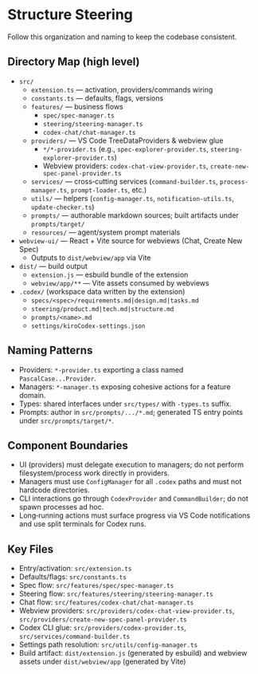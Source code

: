 # Structure Steering

Follow this organization and naming to keep the codebase consistent.

## Directory Map (high level)
- `src/`
  - `extension.ts` — activation, providers/commands wiring
  - `constants.ts` — defaults, flags, versions
  - `features/` — business flows
    - `spec/spec-manager.ts`
    - `steering/steering-manager.ts`
    - `codex-chat/chat-manager.ts`
  - `providers/` — VS Code TreeDataProviders & webview glue
    - `*/*-provider.ts` (e.g., `spec-explorer-provider.ts`, `steering-explorer-provider.ts`)
    - Webview providers: `codex-chat-view-provider.ts`, `create-new-spec-panel-provider.ts`
  - `services/` — cross‑cutting services (`command-builder.ts`, `process-manager.ts`, `prompt-loader.ts`, etc.)
  - `utils/` — helpers (`config-manager.ts`, `notification-utils.ts`, `update-checker.ts`)
  - `prompts/` — authorable markdown sources; built artifacts under `prompts/target/`
  - `resources/` — agent/system prompt materials
- `webview-ui/` — React + Vite source for webviews (Chat, Create New Spec)
  - Outputs to `dist/webview/app` via Vite
- `dist/` — build output
  - `extension.js` — esbuild bundle of the extension
  - `webview/app/**` — Vite assets consumed by webviews
- `.codex/` (workspace data written by the extension)
  - `specs/<spec>/requirements.md|design.md|tasks.md`
  - `steering/product.md|tech.md|structure.md`
  - `prompts/<name>.md`
  - `settings/kiroCodex-settings.json`

## Naming Patterns
- Providers: `*-provider.ts` exporting a class named `PascalCase...Provider`.
- Managers: `*-manager.ts` exposing cohesive actions for a feature domain.
- Types: shared interfaces under `src/types/` with `-types.ts` suffix.
- Prompts: author in `src/prompts/.../*.md`; generated TS entry points under `src/prompts/target/*`.

## Component Boundaries
- UI (providers) must delegate execution to managers; do not perform filesystem/process work directly in providers.
- Managers must use `ConfigManager` for all `.codex` paths and must not hardcode directories.
- CLI interactions go through `CodexProvider` and `CommandBuilder`; do not spawn processes ad hoc.
- Long‑running actions must surface progress via VS Code notifications and use split terminals for Codex runs.

## Key Files
- Entry/activation: `src/extension.ts`
- Defaults/flags: `src/constants.ts`
- Spec flow: `src/features/spec/spec-manager.ts`
- Steering flow: `src/features/steering/steering-manager.ts`
- Chat flow: `src/features/codex-chat/chat-manager.ts`
- Webview providers: `src/providers/codex-chat-view-provider.ts`, `src/providers/create-new-spec-panel-provider.ts`
- Codex CLI glue: `src/providers/codex-provider.ts`, `src/services/command-builder.ts`
- Settings path resolution: `src/utils/config-manager.ts`
- Build artifact: `dist/extension.js` (generated by esbuild) and webview assets under `dist/webview/app` (generated by Vite)
